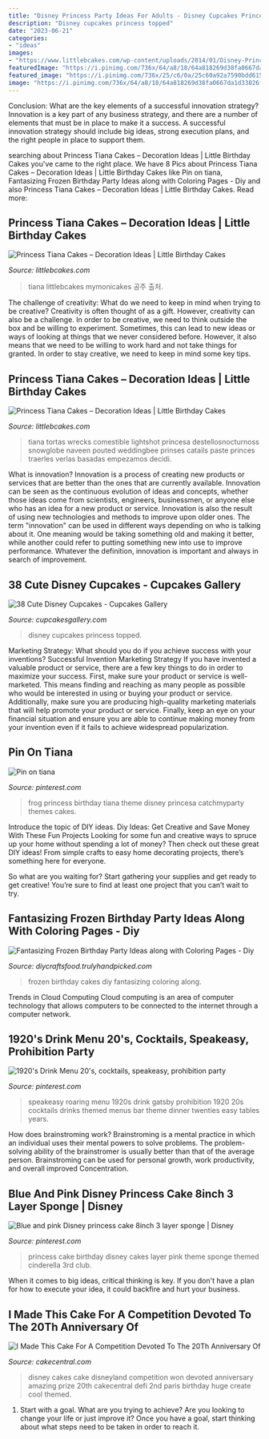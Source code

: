 ```yaml
---
title: "Disney Princess Party Ideas For Adults - Disney Cupcakes Princess Topped"
description: "Disney cupcakes princess topped"
date: "2023-06-21"
categories:
- "ideas"
images:
- "https://www.littlebcakes.com/wp-content/uploads/2014/01/Disney-Princess-Tiana-Cake.jpg"
featuredImage: "https://i.pinimg.com/736x/64/a8/18/64a818269d38fa0667da1d33826f35e3--frog-birthday-party-th-birthday.jpg"
featured_image: "https://i.pinimg.com/736x/25/c6/0a/25c60a92a7590bdd61596482e94361a0.jpg"
image: "https://i.pinimg.com/736x/64/a8/18/64a818269d38fa0667da1d33826f35e3--frog-birthday-party-th-birthday.jpg"
---
```



Conclusion: What are the key elements of a successful innovation strategy?
Innovation is a key part of any business strategy, and there are a number of elements that must be in place to make it a success. A successful innovation strategy should include big ideas, strong execution plans, and the right people in place to support them.

	

		
searching about Princess Tiana Cakes – Decoration Ideas | Little Birthday Cakes you've came to the right place. We have 8 Pics about Princess Tiana Cakes – Decoration Ideas | Little Birthday Cakes like Pin on tiana, Fantasizing Frozen Birthday Party Ideas along with Coloring Pages - Diy and also Princess Tiana Cakes – Decoration Ideas | Little Birthday Cakes. Read more:
		
    
## Princess Tiana Cakes – Decoration Ideas | Little Birthday Cakes

<img loading=lazy src="https://www.littlebcakes.com/wp-content/uploads/2014/01/Princess-Tiana-Cake.jpg" onerror="this.onerror=null;this.src='https://tse3.mm.bing.net/th?id=OIP.JrxbBMv8gCajLvisUyYTJgHaJ4&amp;pid=15.1';" alt="Princess Tiana Cakes – Decoration Ideas | Little Birthday Cakes">

_Source: littlebcakes.com_

>tiana littlebcakes mymonicakes 공주 출처. 

	

The challenge of creativity: What do we need to keep in mind when trying to be creative?
Creativity is often thought of as a gift. However, creativity can also be a challenge. In order to be creative, we need to think outside the box and be willing to experiment. Sometimes, this can lead to new ideas or ways of looking at things that we never considered before. However, it also means that we need to be willing to work hard and not take things for granted. In order to stay creative, we need to keep in mind some key tips.

    
## Princess Tiana Cakes – Decoration Ideas | Little Birthday Cakes

<img loading=lazy src="https://www.littlebcakes.com/wp-content/uploads/2014/01/Disney-Princess-Tiana-Cake.jpg" onerror="this.onerror=null;this.src='https://tse2.mm.bing.net/th?id=OIP.qfHVm8nuvnMpzzayqIEDtAHaKz&amp;pid=15.1';" alt="Princess Tiana Cakes – Decoration Ideas | Little Birthday Cakes">

_Source: littlebcakes.com_

>tiana tortas wrecks comestible lightshot princesa destellosnocturnoss snowglobe naveen pouted weddingbee prinses catails paste princes traerles verlas basadas empezamos decidi. 

	

What is innovation?
Innovation is a process of creating new products or services that are better than the ones that are currently available. Innovation can be seen as the continuous evolution of ideas and concepts, whether those ideas come from scientists, engineers, businessmen, or anyone else who has an idea for a new product or service. Innovation is also the result of using new technologies and methods to improve upon older ones.
The term "innovation" can be used in different ways depending on who is talking about it. One meaning would be taking something old and making it better, while another could refer to putting something new into use to improve performance. Whatever the definition, innovation is important and always in search of improvement.

    
## 38 Cute Disney Cupcakes - Cupcakes Gallery

<img loading=lazy src="https://cupcakesgallery.com/wp-content/uploads/2015/10/Disney-Princess-Topped-Cupcakes.jpg" onerror="this.onerror=null;this.src='https://tse2.mm.bing.net/th?id=OIP.UqMFayE8TPeShiT_3elsgQHaNK&amp;pid=15.1';" alt="38 Cute Disney Cupcakes - Cupcakes Gallery">

_Source: cupcakesgallery.com_

>disney cupcakes princess topped. 

	

Marketing Strategy: What should you do if you achieve success with your inventions?
Successful Invention Marketing Strategy
If you have invented a valuable product or service, there are a few key things to do in order to maximize your success. First, make sure your product or service is well-marketed. This means finding and reaching as many people as possible who would be interested in using or buying your product or service. Additionally, make sure you are producing high-quality marketing materials that will help promote your product or service. Finally, keep an eye on your financial situation and ensure you are able to continue making money from your invention even if it fails to achieve widespread popularization.

    
## Pin On Tiana

<img loading=lazy src="https://i.pinimg.com/736x/64/a8/18/64a818269d38fa0667da1d33826f35e3--frog-birthday-party-th-birthday.jpg" onerror="this.onerror=null;this.src='https://tse4.mm.bing.net/th?id=OIP.IpD56qJHSUme0uFyH0sRJAHaJ3&amp;pid=15.1';" alt="Pin on tiana">

_Source: pinterest.com_

>frog princess birthday tiana theme disney princesa catchmyparty themes cakes. 

	

Introduce the topic of DIY ideas.
Diy Ideas: Get Creative and Save Money With These Fun Projects
Looking for some fun and creative ways to spruce up your home without spending a lot of money? Then check out these great DIY ideas! From simple crafts to easy home decorating projects, there’s something here for everyone.

So what are you waiting for? Start gathering your supplies and get ready to get creative! You’re sure to find at least one project that you can’t wait to try.

    
## Fantasizing Frozen Birthday Party Ideas Along With Coloring Pages - Diy

<img loading=lazy src="http://diycraftsfood.trulyhandpicked.com/wp-content/uploads/2016/05/Frozen-Birthday-cakes-716x1024.jpg" onerror="this.onerror=null;this.src='https://tse1.mm.bing.net/th?id=OIP.t9eOc5_VJ-CJBbiRbLNUQAHaKl&amp;pid=15.1';" alt="Fantasizing Frozen Birthday Party Ideas along with Coloring Pages - Diy">

_Source: diycraftsfood.trulyhandpicked.com_

>frozen birthday cakes diy fantasizing coloring along. 

	

Trends in Cloud Computing
Cloud computing is an area of computer technology that allows computers to be connected to the internet through a computer network.

    
## 1920&#039;s Drink Menu 20&#039;s, Cocktails, Speakeasy, Prohibition Party

<img loading=lazy src="https://i.pinimg.com/736x/ca/4e/ac/ca4eacb0b4c6f0376f7e0a86d1e6d48e--s-speakeasy-roaring-s-party.jpg" onerror="this.onerror=null;this.src='https://tse2.mm.bing.net/th?id=OIP.Zuna2U1WC58Ro_rFa48rCAHaKJ&amp;pid=15.1';" alt="1920&#039;s Drink Menu 20&#039;s, cocktails, speakeasy, prohibition party">

_Source: pinterest.com_

>speakeasy roaring menu 1920s drink gatsby prohibition 1920 20s cocktails drinks themed menus bar theme dinner twenties easy tables years. 

	

How does brainstroming work?
Brainstroming is a mental practice in which an individual uses their mental powers to solve problems. The problem-solving ability of the brainstromer is usually better than that of the average person. Brainstroming can be used for personal growth, work productivity, and overall improved Concentration.

    
## Blue And Pink Disney Princess Cake 8inch 3 Layer Sponge | Disney

<img loading=lazy src="https://i.pinimg.com/736x/25/c6/0a/25c60a92a7590bdd61596482e94361a0.jpg" onerror="this.onerror=null;this.src='https://tse1.mm.bing.net/th?id=OIP.-QIJsSuPKXX_WYC4UNYzyAHaJ4&amp;pid=15.1';" alt="Blue and pink Disney princess cake 8inch 3 layer sponge | Disney">

_Source: pinterest.com_

>princess cake birthday disney cakes layer pink theme sponge themed cinderella 3rd club. 

	

When it comes to big ideas, critical thinking is key. If you don't have a plan for how to execute your idea, it could backfire and hurt your business.

    
## I Made This Cake For A Competition Devoted To The 20Th Anniversary Of

<img loading=lazy src="http://cdn001.cakecentral.com/gallery/2015/03/900_911149an4U_i-made-this-cake-for-a-competition-devoted-to-the-20th-anniversary-of-disneyland-parismy-disney-won-the-2nd-prize-this-cake-was-defi.jpg" onerror="this.onerror=null;this.src='https://tse1.mm.bing.net/th?id=OIP.jvyH6zBB4CIoNc9q-eA2ngHaR6&amp;pid=15.1';" alt="I Made This Cake For A Competition Devoted To The 20Th Anniversary Of">

_Source: cakecentral.com_

>disney cakes cake disneyland competition won devoted anniversary amazing prize 20th cakecentral defi 2nd paris birthday huge create cool themed. 

	

1. Start with a goal. What are you trying to achieve? Are you looking to change your life or just improve it? Once you have a goal, start thinking about what steps need to be taken in order to reach it.


